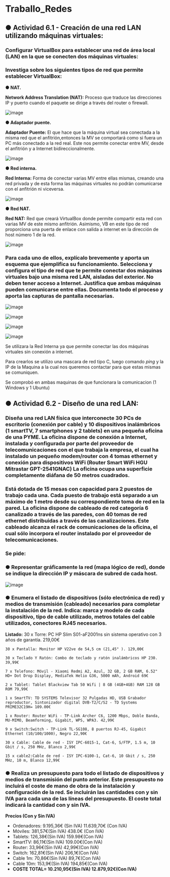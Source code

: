 # Traballo_Redes

## ● Actividad 6.1 - Creación de una red LAN utilizando máquinas virtuales: 

### Configurar VirtualBox para establecer una red de área local (LAN) en la que se conecten dos máquinas virtuales: 

### Investiga sobre los siguientes tipos de red que permite establecer VirtualBox:


 **● NAT.** 
 

**Network Address Translation (NAT):** Proceso que traduce las direcciones IP y puerto cuando el paquete se dirige a través del router o firewall.


![image](https://github.com/Nardo104/Traballo_Redes/assets/164507058/beef8f77-e12c-4a16-ad63-42d145922418)




**● Adaptador puente.** 

**Adaptador Puente:** El que hace que la máquina virtual sea conectada a la misma red que el anfitrión,entonces la MV se comportará como si fuera un PC más conectado a la red real. Este nos permite conectar entre MV, desde el anfitrión y a Internet bidireccionalmente.


![image](https://github.com/Nardo104/Traballo_Redes/assets/164507058/9cde1bc9-aeaf-44bb-86bb-2585d0827810)



**● Red interna.**

**Red Interna:** Forma de conectar varias MV entre ellas mismas, creando una red privada y de esta forma las máquinas virtuales no podrán comunicarse con el anfitrión ni viceversa.


![image](https://github.com/Nardo104/Traballo_Redes/assets/164507058/9d0b5173-0557-47a4-ac1f-8761a7c7cf87)


**● Red NAT.**

**Red NAT:** Red que creará VirtualBox donde permite compartir esta red con varias MV de este mismo anfitrión. Asimismo, VB en este tipo de red proporciona una puerta de enlace con salida a internet en la dirección de host número 1 de la red.


![image](https://github.com/Nardo104/Traballo_Redes/assets/164507058/06ce15b8-6c71-46bb-9f20-a5a461c78889)




### Para cada uno de ellos, explícalo brevemente y aporta un esquema que ejemplifica su funcionamiento. Selecciona y configura el tipo de red que te permite conectar dos máquinas virtuales bajo una misma red LAN, aisladas del exterior. No deben tener acceso a Internet. Justifica que ambas máquinas pueden comunicarse entre ellas. Documenta todo el proceso y aporta las capturas de pantalla necesarias.


![image](https://github.com/Nardo104/Traballo_Redes/assets/164507058/3c5769a7-56b6-4b72-b83c-6a0a1bc78e71)



![image](https://github.com/Nardo104/Traballo_Redes/assets/164507058/bbf9f7b6-aa20-4cb8-97ee-39fdf8d572a9)


![image](https://github.com/Nardo104/Traballo_Redes/assets/164507058/57cfa7f1-2876-46d8-95a6-4c912e1036cf)


![image](https://github.com/Nardo104/Traballo_Redes/assets/164507058/2f6db74f-6e5a-459f-9bfa-927dc43d6aa3)




Se utilizara la Red Interna ya que permite conectar las dos máquinas virtuales sin conexión a internet. 

Para crearlos se utilizo una mascara de red tipo C, luego comando *ping* y la IP de la Maquina a la cual nos queremos contactar para que estas mismas se comuniquen.

Se comprobó en ambas maquinas de que funcionara la comunicacion (1 Windows y 1 Ubuntu)


## ● Actividad 6.2 - Diseño de una red LAN:
### Diseña una red LAN física que interconecte 30 PCs de escritorio (conexión por cable) y 10 dispositivos inalámbricos (1 smartTV, 7 smartphones y 2 tablets) en una pequeña oficina de una PYME. La oficina dispone de conexión a Internet, instalada y configurada por parte del proveedor de telecomunicaciones con el que trabaja la empresa, el cual ha instalado un pequeño modem/router con 4 tomas ethernet y conexión para dispositivos WiFi (Router Smart WiFi HGU Mitrastar GPT-2541GNAC) La oficina ocupa una superficie completamente diáfana de 50 metros cuadrados.
### Está dotada de 15 mesas con capacidad para 2 puestos de trabajo cada una. Cada puesto de trabajo está separado a un máximo de 1 metro desde su correspondiente toma de red en la pared. La oficina dispone de cableado de red categoría 6 canalizado a través de las paredes, con 40 tomas de red ethernet distribuidas a través de las canalizaciones. Este cableado alcanza el rack de comunicaciones de la oficina, el cual sólo incorpora el router instalado por el proveedor de telecomunicaciones. 

### Se pide:

### ● Representar gráficamente la red (mapa lógico de red), donde se indique la dirección IP y máscara de subred de cada host. 


![image](https://github.com/Nardo104/Traballo_Redes/assets/164192169/84c51ff3-52b2-4c28-9eba-c208da55d1d8)




### ● Enumera el listado de dispositivos (sólo electrónica de red) y medios de transmisión (cableado) necesarios para completar la instalación de la red. Indica: marca y modelo de cada dispositivo, tipo de cable utilizado, metros totales del cable utilizados, conectores RJ45 necesarios. 


**Listado:**
	30 x Torre: PC HP Slim S01-aF2001ns sin sistema operativo con 3 años de garantía. 219,00€

	30 x Pantalla: Monitor HP V22ve de 54,5 cm (21,45" ). 129,00€

	30 x Teclado Y Ratón: Combo de teclado y ratón inalámbricos HP 230. 39,99€

	7 x Telefono: Móvil - Xiaomi Redmi A2, Azul, 32 GB, 2 GB RAM, 6.52" HD+ Dot Drop Display, MediaTek Helio G36, 5000 mAh, Android 69€ 

	2 x Tablet: Tablet Blackview Tab 50 Wifi | 8 GB (4GB+4GB) RAM 128 GB ROM 79,99€

	1 x SmartTV: TD SYSTEMS Televisor 32 Pulgadas HD, USB Grabador reproductor, Sintonizador digital DVB-T2/C/S2 - TD Systems PRIME32C19H= 109.00€

	1 x Router: Router WiFi - TP-Link Archer C6, 1200 Mbps, Doble Banda, MU-MIMO, Beamforming, Gigabit, WPS, WPA3. 42,99€

	9 x Switch:Switch - TP-Link TL-SG108, 8 puertos RJ-45, Gigabit Ethernet (10/100/1000), Negro 22,90€ 
 
	30 x Cable: Cable de red - ISY IPC-6015-1, Cat-6, S/FTP, 1.5 m, 10 Gbit / s, 250 MHz, Blanco 2,99€

	15 x cable2:Cable de red - ISY IPC-6100-1, Cat-6, 10 Gbit / s, 250 MHz, 10 m, Blanco 12,99€



### ● Realiza un presupuesto para todo el listado de dispositivos y medios de transmisión del punto anterior. Este presupuesto no incluirá el coste de mano de obra de la instalación y configuración de la red. Se incluirán las cantidades con y sin IVA para cada una de las líneas del presupuesto. El coste total indicará la cantidad con y sin IVA.


**Precios (Con y Sin IVA)**
+ Ordenadores: 9.195,36€ (Sin IVA) 11.639,70€  (Con IVA)
+ Móviles:  381,57€(Sin IVA)  438.0€ (Con IVA)
+ Tablets:  126,38€(Sin IVA) 159.98€(Con IVA)
+ SmartTV:  86,11€(Sin IVA) 109.00€(Con IVA)
+ Router: 33,96€(Sin IVA)  42,99€(Con IVA)
+ Switch: 162,81€(Sin IVA)  206,1€(Con IVA)
+ Cable 1m: 70,86€(Sin IVA)  89,7€(Con IVA)
+ Cable 10m: 153,9€(Sin IVA)  194,85€(Con IVA)
+ **COSTE TOTAL= 10.210,95€(Sin IVA)  12.879,92€(Con IVA)**









